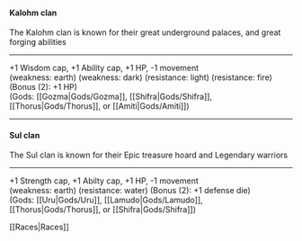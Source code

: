 #### **Kalohm** clan  
The Kalohm clan is known for their great underground palaces, and great forging abilities  

---

+1 Wisdom cap, +1 Ability cap, +1 HP, -1 movement  
(weakness: earth) (weakness: dark) (resistance: light) (resistance: fire) (Bonus (2): +1 HP)  
(Gods: [[Gozma|Gods/Gozma]], [[Shifra|Gods/Shifra]], [[Thorus|Gods/Thorus]], or [[Amiti|Gods/Amiti]])  

---

#### **Sul** clan  
The Sul clan is known for their Epic treasure hoard and Legendary warriors 

---
 
+1 Strength cap, +1 Abilty cap, +1 HP, -1 movement  
(weakness: earth) (resistance: water) (Bonus (2): +1 defense die)  
(Gods: [[Uru|Gods/Uru]], [[Lamudo|Gods/Lamudo]], [[Thorus|Gods/Thorus]], or [[Shifra|Gods/Shifra]])  

[[Races|Races]]